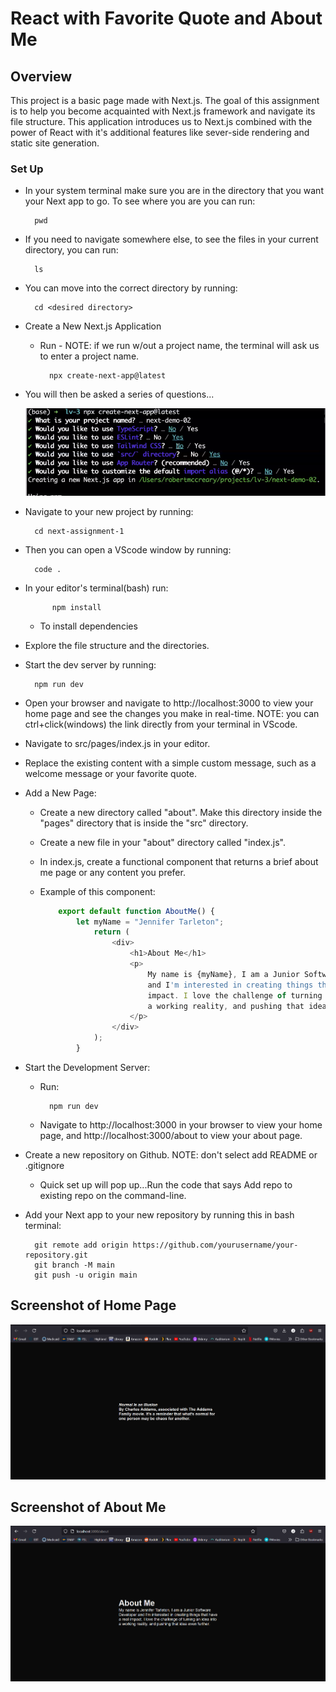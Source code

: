 # React with Favorite Quote and About Me 

## Overview

This project is a basic page made with Next.js. The goal of this assignment is to help
you become acquainted with Next.js framework and navigate its file structure. This application introduces us to Next.js combined with the power of React with it's additional features like sever-side rendering and static site generation. 

### Set Up

- In your system terminal make sure you are in the directory that you want your Next app to go. To see where you are you can run:

        pwd

- If you need to navigate somewhere else, to see the files in your current directory, you can run:

        ls

- You can move into the correct directory by running:

        cd <desired directory>

- Create a New Next.js Application
    * Run - NOTE: if we run w/out a project name, the terminal will ask us to enter a project name. 

            npx create-next-app@latest
    
- You will then be asked a series of questions...

    ![terminal questions](<terminal.png>)

- Navigate to your new project by running:

        cd next-assignment-1

- Then you can open a VScode window by running: 

        code .

- In your editor's terminal(bash) run:

            npm install

    * To install dependencies
        

- Explore the file structure and the directories.
- Start the dev server by running:

        npm run dev

- Open your browser and navigate to http://localhost:3000 to view your home page and see the changes you make in real-time. NOTE: you can ctrl+click(windows) the link directly from your terminal in VScode.

- Navigate to src/pages/index.js in your editor. 

- Replace the existing content with a simple custom message, such as a welcome message or your favorite quote.

- Add a New Page:
    * Create a new directory called "about". Make this directory inside the "pages" directory that is inside the "src" directory. 
    * Create a new file in your "about" directory called "index.js".
    * In index.js, create a functional component that returns a brief about me page or any content you prefer.
    * Example of this component:

        ```js
            export default function AboutMe() {
                let myName = "Jennifer Tarleton";
                    return (
                        <div>
                            <h1>About Me</h1>
                            <p>
                                My name is {myName}, I am a Junior Software Developer 
                                and I'm interested in creating things that have a real
                                impact. I love the challenge of turning an idea into 
                                a working reality, and pushing that idea even further. 
                            </p>
                        </div>
                    );
                }
        ```
            


- Start the Development Server:

    * Run: 

            npm run dev
            
    * Navigate to http://localhost:3000 in your browser to view your home page, and http://localhost:3000/about to view your about page. 

- Create a new repository on Github. NOTE: don't select add README or .gitignore
    * Quick set up will pop up...Run the code that says Add repo to existing repo on the command-line. 

- Add your Next app to your new repository by running this in bash terminal:

        git remote add origin https://github.com/yourusername/your-repository.git
        git branch -M main
        git push -u origin main

## Screenshot of Home Page
![Home Page](<homePage.png>)

## Screenshot of About Me

![About Me](<aboutMe.png>)


